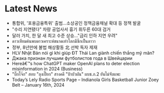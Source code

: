 # Latest News
-  통합위, '포용금융특위' 출범…소상공인 정책금융채널 확대 등 정책 발굴
-  "수리 지연됐다" 차량 공업사서 흉기 휘두른 60대 검거
-  달러 가치, 한 달 새 최고 수준 상승…"금리 인하 지연 우려"
-  ดาวเทียมค้นพบดาวเคราะห์ขนาดเท่าโลกมีซีกเป็นลาวา
-  정부, 8년만에 불법 해상활동 北 선박 독자 제재
-  HLV Nhật Bản nói gì khi giúp ĐT Thái Lan giành chiến thắng mỹ mãn?
-  Джака признан лучшим футболистов года в Швейцарии
-  Hereâ€™s how ChatGPT maker OpenAI plans to deter election misinformation in 2024 (Business)
-  "บิ๊กโจ๊ก" สอบ "ลุงเปี๊ยก" สางคดี "ป้าบัวผัน" ผบช.ภ.2 ยันไม่จับแพะ
-  Today’s Lely Radio Sports Page – Indianola Girls Basketball Junior Zoey Belt – January 16th, 2024
